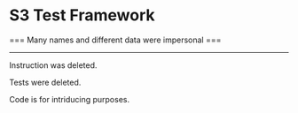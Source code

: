 # S3 Test Framework

=== Many names and different data were impersonal ===

---

Instruction was deleted.

Tests were deleted.

Code is for intriducing purposes.
